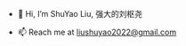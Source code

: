 - 👋 Hi, I’m ShuYao Liu, 强大的刘枢尧

- 📫 Reach me at liushuyao2022@gmail.com

<!---
ShuYaoLiu2024/ShuYaoLiu2024 is a ✨ special ✨ repository because its `README.md` (this file) appears on your GitHub profile.
You can click the Preview link to take a look at your changes.
--->
